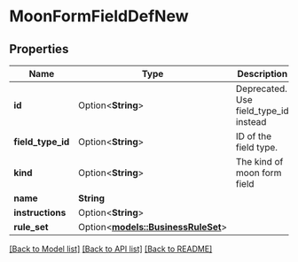 # MoonFormFieldDefNew

## Properties

Name | Type | Description | Notes
------------ | ------------- | ------------- | -------------
**id** | Option<**String**> | Deprecated. Use field_type_id instead | [optional]
**field_type_id** | Option<**String**> | ID of the field type. | [optional]
**kind** | Option<**String**> | The kind of moon form field | [optional]
**name** | **String** |  | 
**instructions** | Option<**String**> |  | [optional]
**rule_set** | Option<[**models::BusinessRuleSet**](BusinessRuleSet.md)> |  | [optional]

[[Back to Model list]](../README.md#documentation-for-models) [[Back to API list]](../README.md#documentation-for-api-endpoints) [[Back to README]](../README.md)


